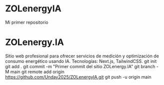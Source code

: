 # ZOLenergyIA
Mi primer repositorio
# ZOLenergy.IA
Sitio web profesional para ofrecer servicios de medición y optimización de consumo energético usando IA.
Tecnologías: Next.js, TailwindCSS.
git init
git add .
git commit -m "Primer commit del sitio ZOLenergy.IA"
git branch -M main
git remote add origin https://github.com/Unday2025/ZOLenergyIA.git
git push -u origin main
